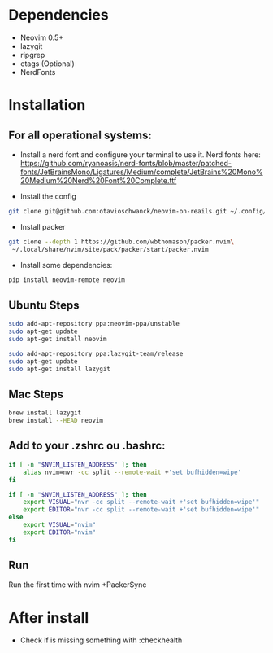 # Dependencies
- Neovim 0.5+
- lazygit
- ripgrep
- etags (Optional)
- NerdFonts

# Installation

## For all operational systems:

- Install a nerd font and configure your terminal to use it.  Nerd fonts here: https://github.com/ryanoasis/nerd-fonts/blob/master/patched-fonts/JetBrainsMono/Ligatures/Medium/complete/JetBrains%20Mono%20Medium%20Nerd%20Font%20Complete.ttf

- Install the config

```sh
git clone git@github.com:otavioschwanck/neovim-on-reails.git ~/.config/nvim
```

- Install packer

```sh
git clone --depth 1 https://github.com/wbthomason/packer.nvim\
 ~/.local/share/nvim/site/pack/packer/start/packer.nvim
```

- Install some dependencies:

```sh
pip install neovim-remote neovim
```

## Ubuntu Steps

```sh
sudo add-apt-repository ppa:neovim-ppa/unstable
sudo apt-get update
sudo apt-get install neovim

sudo add-apt-repository ppa:lazygit-team/release
sudo apt-get update
sudo apt-get install lazygit
```

## Mac Steps

```sh
brew install lazygit
brew install --HEAD neovim
```

## Add to your .zshrc ou .bashrc:

```sh
if [ -n "$NVIM_LISTEN_ADDRESS" ]; then
    alias nvim=nvr -cc split --remote-wait +'set bufhidden=wipe'
fi

if [ -n "$NVIM_LISTEN_ADDRESS" ]; then
    export VISUAL="nvr -cc split --remote-wait +'set bufhidden=wipe'"
    export EDITOR="nvr -cc split --remote-wait +'set bufhidden=wipe'"
else
    export VISUAL="nvim"
    export EDITOR="nvim"
fi
```

## Run

Run the first time with nvim +PackerSync

# After install

- Check if is missing something with :checkhealth
